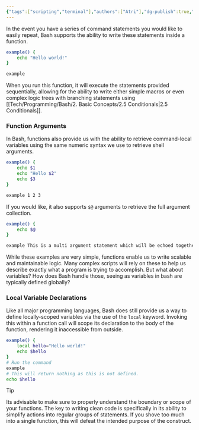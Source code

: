 ```yaml
---
{"tags":["scripting","terminal"],"authors":["Atri"],"dg-publish":true,"dg-note-icon":"hash","permalink":"/tech/programming/bash/3-advanced-concepts/3-4-functions/","dgPassFrontmatter":true,"noteIcon":"hash","created":"2024-03-12T02:31:47.488-04:00","updated":"2024-03-12T03:19:44.023-04:00"}
---
```


In the event you have a series of command statements you would like to easily repeat, Bash supports the ability to write these statements inside a function.

```bash
example() {
	echo "Hello world!"
}

example
```

When you run this function, it will execute the statements provided sequentially, allowing for the ability to write either simple macros or even complex logic trees with branching statements using [[Tech/Programming/Bash/2. Basic Concepts/2.5 Conditionals\|2.5 Conditionals]].

### Function Arguments

In Bash, functions also provide us with the ability to retrieve command-local variables using the same numeric syntax we use to retrieve shell arguments.

```bash
example() {
	echo $1
	echo "Hello $2"
	echo $3
}

example 1 2 3
```

If you would like, it also supports `$@` arguments to retrieve the full argument collection.

```bash
example() {
	echo $@
}

example This is a multi argument statement which will be echoed together!
```

While these examples are very simple, functions enable us to write scalable and maintainable logic. Many complex scripts will rely on these to help us describe exactly what a program is trying to accomplish. But what about variables? How does Bash handle those, seeing as variables in bash are typically defined globally?

### Local Variable Declarations

Like all major programming languages, Bash does still provide us a way to define locally-scoped variables via the use of the `local` keyword. Invoking this within a function call will scope its declaration to the body of the function, rendering it inaccessible from outside.

```bash
example() {
	local hello="Hello world!"
	echo $hello
}
# Run the command
example
# This will return nothing as this is not defined.
echo $hello
```

>[!tip]
>Its advisable to make sure to properly understand the boundary or scope of your functions. The key to writing clean code is specifically in its ability to simplify actions into regular groups of statements. If you shove too much into a single function, this will defeat the intended purpose of the construct. 
